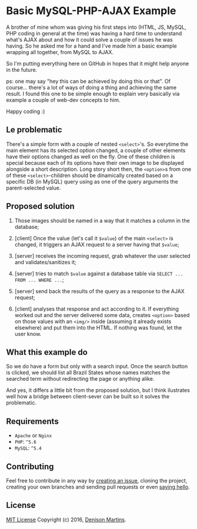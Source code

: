 # Basic MySQL-PHP-AJAX Example
A brother of mine whom was giving his first steps into (HTML, JS, MySQL, PHP coding in general at the time) was having a hard time to understand what's AJAX about and how it could solve a couple of issues he was having. So he asked me for a hand and I've made him a basic example wrapping all together, from MySQL to AJAX.

So I'm putting everything here on GitHub in hopes that it might help anyone in the future.

ps: one may say "hey this can be achieved by doing this or that". Of course... there's a lot of ways of doing a thing and achieving the same result.
I found this one to be simple enough to explain very basically via example a couple of web-dev concepts to him.

Happy coding :)

## Le problematic
There's a simple form with a couple of nested `<select>`'s. So everytime the main element has its selected option changed, a couple of other elements have their options changed as well on the fly. One of these children is special because each of its options have their own image to be displayed alongside a short description.
Long story short then, the `<option>`s from one of these `<select>`-children should be dinamically created based on a specific DB (in MySQL) query using as one of the query arguments the parent-selected value.

## Proposed solution
1) Those images should be named in a way that it matches a column in the database;

2) [client] Once the value (let's call it `$value`) of the main `<select>` is changed, it triggers an AJAX request to a server having that `$value`;

3) [server] receives the incoming request, grab whatever the user selected and validates/sanitizes it;

4) [server] tries to match `$value` against a database table via `SELECT ... FROM ... WHERE ...`;

5) [server] send back the results of the query as a response to the AJAX request;

6) [client] analyses that response and act according to it. If everything worked out and the server delivered some data, creates `<option>` based on those values with an `<img/>` inside (assuming it already exists elsewhere) and put them into the HTML. If nothing was found, let the user know.

## What this example do
So we do have a form but only with a search input. Once the search button is clicked, we should list all Brazil States whose names matches the searched term without redirecting the page or anything alike.

And yes, it differs a little bit from the proposed solution, but I think ilustrates well how a bridge between client-sever can be built so it solves the problematic.

## Requirements
- `Apache` or `Nginx`
- `PHP`: `^5.6`
- `MySQL`: `^5.4`

## Contributing
Feel free to contribute in any way by [creating an issue](https://github.com/deenison/Basic-MySQL-PHP-AJAX-Example/issues/new), cloning the project, creating your own branches and sending pull requests or even [saying hello](https://github.com/deenison).

## License
[MIT License](https://github.com/deenison/Basic-MySQL-PHP-AJAX-Example/blob/master/LICENSE.md)
Copyright (c) 2016, [Denison Martins](http://denison.me/en).
